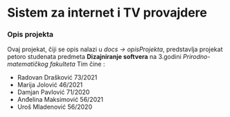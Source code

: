 # Sistem za internet i TV provajdere

### Opis projekta

Ovaj projekat, čiji se opis nalazi u _docs -> opisProjekta_, predstavlja projekat petoro studenata predmeta **Dizajniranje softvera** na 3.godini _Prirodno-matematičkog fakulteta_
Tim čine :
- Radovan Drašković 73/2021
- Marija Jolović 46/2021
- Damjan Pavlović 71/2020
- Anđelina Maksimović 56/2021
- Uroš Mladenović 56/2020
